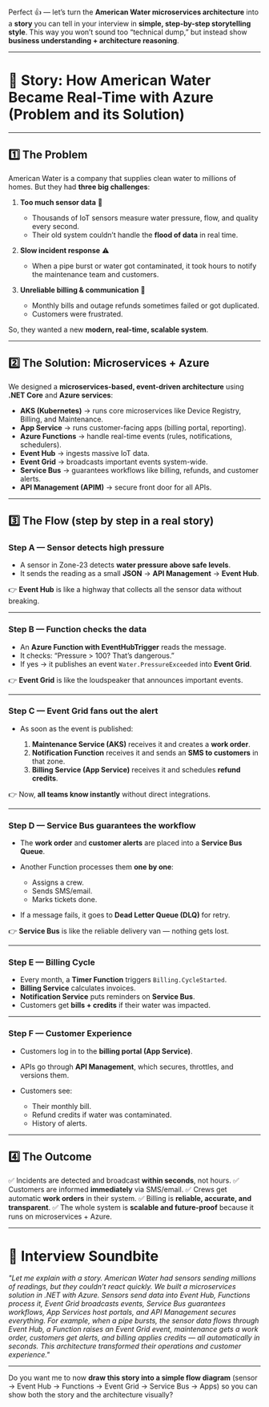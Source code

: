 Perfect 👍 — let’s turn the **American Water microservices architecture** into a **story** you can tell in your interview in **simple, step-by-step storytelling style**. This way you won’t sound too “technical dump,” but instead show **business understanding + architecture reasoning**.

---

# 🌊 Story: How American Water Became Real-Time with Azure (Problem and its Solution)

---

## 1️⃣ The Problem

American Water is a company that supplies clean water to millions of homes.
But they had **three big challenges**:

1. **Too much sensor data** 🚰

   * Thousands of IoT sensors measure water pressure, flow, and quality every second.
   * Their old system couldn’t handle the **flood of data** in real time.

2. **Slow incident response** ⚠️

   * When a pipe burst or water got contaminated, it took hours to notify the maintenance team and customers.

3. **Unreliable billing & communication** 💸

   * Monthly bills and outage refunds sometimes failed or got duplicated.
   * Customers were frustrated.

So, they wanted a new **modern, real-time, scalable system**.

---

## 2️⃣ The Solution: Microservices + Azure

We designed a **microservices-based, event-driven architecture** using **.NET Core** and **Azure services**:

* **AKS (Kubernetes)** → runs core microservices like Device Registry, Billing, and Maintenance.
* **App Service** → runs customer-facing apps (billing portal, reporting).
* **Azure Functions** → handle real-time events (rules, notifications, schedulers).
* **Event Hub** → ingests massive IoT data.
* **Event Grid** → broadcasts important events system-wide.
* **Service Bus** → guarantees workflows like billing, refunds, and customer alerts.
* **API Management (APIM)** → secure front door for all APIs.

---

## 3️⃣ The Flow (step by step in a real story)

### Step A — Sensor detects high pressure

* A sensor in Zone-23 detects **water pressure above safe levels**.
* It sends the reading as a small **JSON** → **API Management** → **Event Hub**.

👉 **Event Hub** is like a highway that collects all the sensor data without breaking.

---

### Step B — Function checks the data

* An **Azure Function with EventHubTrigger** reads the message.
* It checks: “Pressure > 100? That’s dangerous.”
* If yes → it publishes an event `Water.PressureExceeded` into **Event Grid**.

👉 **Event Grid** is like the loudspeaker that announces important events.

---

### Step C — Event Grid fans out the alert

* As soon as the event is published:

  1. **Maintenance Service (AKS)** receives it and creates a **work order**.
  2. **Notification Function** receives it and sends an **SMS to customers** in that zone.
  3. **Billing Service (App Service)** receives it and schedules **refund credits**.

👉 Now, **all teams know instantly** without direct integrations.

---

### Step D — Service Bus guarantees the workflow

* The **work order** and **customer alerts** are placed into a **Service Bus Queue**.
* Another Function processes them **one by one**:

  * Assigns a crew.
  * Sends SMS/email.
  * Marks tickets done.
* If a message fails, it goes to **Dead Letter Queue (DLQ)** for retry.

👉 **Service Bus** is like the reliable delivery van — nothing gets lost.

---

### Step E — Billing Cycle

* Every month, a **Timer Function** triggers `Billing.CycleStarted`.
* **Billing Service** calculates invoices.
* **Notification Service** puts reminders on **Service Bus**.
* Customers get **bills + credits** if their water was impacted.

---

### Step F — Customer Experience

* Customers log in to the **billing portal (App Service)**.
* APIs go through **API Management**, which secures, throttles, and versions them.
* Customers see:

  * Their monthly bill.
  * Refund credits if water was contaminated.
  * History of alerts.

---

## 4️⃣ The Outcome

✅ Incidents are detected and broadcast **within seconds**, not hours.
✅ Customers are informed **immediately** via SMS/email.
✅ Crews get automatic **work orders** in their system.
✅ Billing is **reliable, accurate, and transparent**.
✅ The whole system is **scalable and future-proof** because it runs on microservices + Azure.

---

# 🎯 Interview Soundbite

*"Let me explain with a story. American Water had sensors sending millions of readings, but they couldn’t react quickly. We built a microservices solution in .NET with Azure. Sensors send data into Event Hub, Functions process it, Event Grid broadcasts events, Service Bus guarantees workflows, App Services host portals, and API Management secures everything. For example, when a pipe bursts, the sensor data flows through Event Hub, a Function raises an Event Grid event, maintenance gets a work order, customers get alerts, and billing applies credits — all automatically in seconds. This architecture transformed their operations and customer experience."*

---

Do you want me to now **draw this story into a simple flow diagram** (sensor → Event Hub → Functions → Event Grid → Service Bus → Apps) so you can show both the story and the architecture visually?
